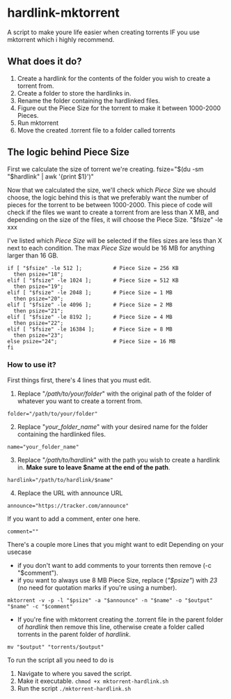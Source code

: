 # hardlink-mktorrent
A script to make youre life easier when creating torrents IF you use mktorrent which i highly recommend.
## What does it do?
1. Create a hardlink for the contents of the folder you wish to create a torrent from.
2. Create a folder to store the hardlinks in.
3. Rename the folder containing the hardlinked files.
4. Figure out the Piece Size for the torrent to make it between 1000-2000 Pieces.
5. Run mktorrent
6. Move the created .torrent file to a folder called torrents

## The logic behind Piece Size
First we calculate the size of torrent we're creating.
    fsize="$(du -sm "$hardlink" | awk '{print $1}')"

Now that we calculated the size, we'll check which *Piece Size* we should choose, the logic behind this is that we preferably want the number of pieces for the torrent to be between 1000-2000. 
This piece of code will check if the files we want to create a torrent from are less than X MB, and depending on the size of the files, it will choose the Piece Size.
    "$fsize" -le xxx

I've listed which *Piece Size* will be selected if the files sizes are less than X next to each condition. The max *Piece Size* would be 16 MB for anything larger than 16 GB.
```
if [ "$fsize" -le 512 ];          # Piece Size = 256 KB
  then psize="18";                
elif [ "$fsize" -le 1024 ];       # Piece Size = 512 KB
  then psize="19";                
elif [ "$fsize" -le 2048 ];       # Piece Size = 1 MB
  then psize="20";                
elif [ "$fsize" -le 4096 ];       # Piece Size = 2 MB
  then psize="21";               
elif [ "$fsize" -le 8192 ];       # Piece Size = 4 MB
  then psize="22";                
elif [ "$fsize" -le 16384 ];      # Piece Size = 8 MB    
  then psize="23";                
else psize="24";                  # Piece Size = 16 MB
fi
```

### How to use it? 
First things first, there's 4 lines that you must edit.
1. Replace "*/path/to/your/folder*" with the original path of the folder of whatever you want to create a torrent from.
```
folder="/path/to/your/folder"
```
2. Replace "*your_folder_name*" with your desired name for the folder containing the hardlinked files.
```
name="your_folder_name"
```
3. Replace "*/path/to/hardlink*" with the path you wish to create a hardlink in. **Make sure to leave $name at the end of the path**.
```
hardlink="/path/to/hardlink/$name"
```
4. Replace the URL with announce URL
```
announce="https://tracker.com/announce"
```
If you want to add a comment, enter one here.
```
comment=""

```

There's a couple more Lines that you might want to edit Depending on your usecase

- if you don't want to add comments to your torrents then remove (-c "$comment").
- if you want to always use 8 MB Piece Size, replace (*"$psize"*) with *23* (no need for quotation marks if you're using a number).

```
mktorrent -v -p -l "$psize" -a "$announce" -n "$name" -o "$output" "$name" -c "$comment"
```
- If you're fine with mktorrent creating the .torrent file in the parent folder of *hardlink* then remove this line, otherwise create a folder called torrents in the parent folder of *hardlink*.
```
mv "$output" "torrents/$output"
```

To run the script all you need to do is
1. Navigate to where you saved the script.
2. Make it executable.
```chmod +x mktorrent-hardlink.sh```
4. Run the script
```./mktorrent-hardlink.sh```
